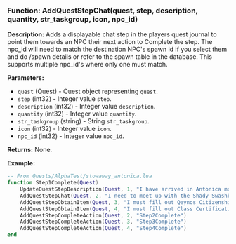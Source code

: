 ### Function: AddQuestStepChat(quest, step, description, quantity, str_taskgroup, icon, npc_id)

**Description:**
Adds a displayable chat step in the players quest journal to point them towards an NPC their next action to Complete the step.  The npc_id will need to match the destination NPC's spawn id if you select them and do /spawn details or refer to the spawn table in the database.  This supports multiple npc_id's where only one must match.

**Parameters:**
- `quest` (Quest) - Quest object representing `quest`.
- `step` (int32) - Integer value `step`.
- `description` (int32) - Integer value `description`.
- `quantity` (int32) - Integer value `quantity`.
- `str_taskgroup` (string) - String `str_taskgroup`.
- `icon` (int32) - Integer value `icon`.
- `npc_id` (int32) - Integer value `npc_id`.

**Returns:** None.

**Example:**

```lua
-- From Quests/AlphaTest/stowaway_antonica.lua
function Step1Complete(Quest)
	UpdateQuestStepDescription(Quest, 1, "I have arrived in Antonica mostly intact.")
	AddQuestStepChat(Quest, 2, "I need to meet up with the Shady Swashbuckler near the lighthouse in Antonica.", 1, "The Shady Swashbuckler provided me passage to Antonica. He will have the paperwork I need when I get there.", 11, 121874)
	AddQuestStepObtainItem(Quest, 3, "I must fill out Qeynos Citizenship papers.", 1,100, "The Shady Swashbuckler provided me passage to Antonica. He will have the paperwork I need when I get there.", 75, 1001095)
	AddQuestStepObtainItem(Quest, 4, "I must fill out Class Certification paperwork.", 1,100, "The Shady Swashbuckler provided me passage to Antonica. He will have the paperwork I need when I get there.", 2183, 1001096,1001097,1001098,1001099,1001100,1001101,1001102,1001103,1001104,1001105,1001106,1001107)
	AddQuestStepCompleteAction(Quest, 2, "Step2Complete")
	AddQuestStepCompleteAction(Quest, 3, "Step3Complete")
	AddQuestStepCompleteAction(Quest, 4, "Step4Complete")
end
```
